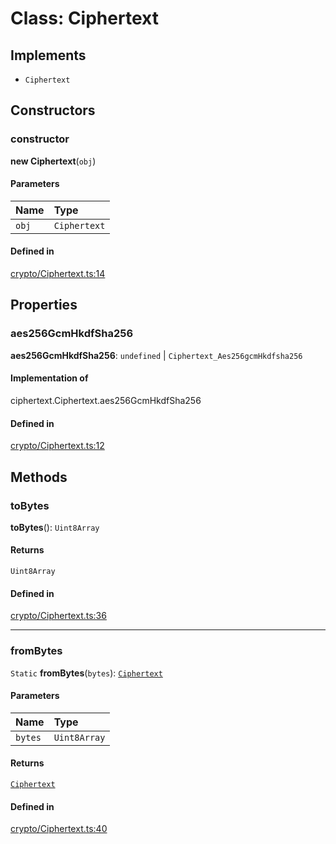 <!---->
# Class: Ciphertext

## Implements

- `Ciphertext`

## Constructors

### constructor

**new Ciphertext**(`obj`)

#### Parameters

| Name | Type |
| :------ | :------ |
| `obj` | `Ciphertext` |

#### Defined in

[crypto/Ciphertext.ts:14](https://github.com/xmtp/xmtp-js/blob/ff16daf/src/crypto/Ciphertext.ts#L14)

## Properties

### aes256GcmHkdfSha256

 **aes256GcmHkdfSha256**: `undefined` \| `Ciphertext_Aes256gcmHkdfsha256`

#### Implementation of

ciphertext.Ciphertext.aes256GcmHkdfSha256

#### Defined in

[crypto/Ciphertext.ts:12](https://github.com/xmtp/xmtp-js/blob/ff16daf/src/crypto/Ciphertext.ts#L12)

## Methods

### toBytes

**toBytes**(): `Uint8Array`

#### Returns

`Uint8Array`

#### Defined in

[crypto/Ciphertext.ts:36](https://github.com/xmtp/xmtp-js/blob/ff16daf/src/crypto/Ciphertext.ts#L36)

___

### fromBytes

`Static` **fromBytes**(`bytes`): [`Ciphertext`](Ciphertext.md)

#### Parameters

| Name | Type |
| :------ | :------ |
| `bytes` | `Uint8Array` |

#### Returns

[`Ciphertext`](Ciphertext.md)

#### Defined in

[crypto/Ciphertext.ts:40](https://github.com/xmtp/xmtp-js/blob/ff16daf/src/crypto/Ciphertext.ts#L40)
